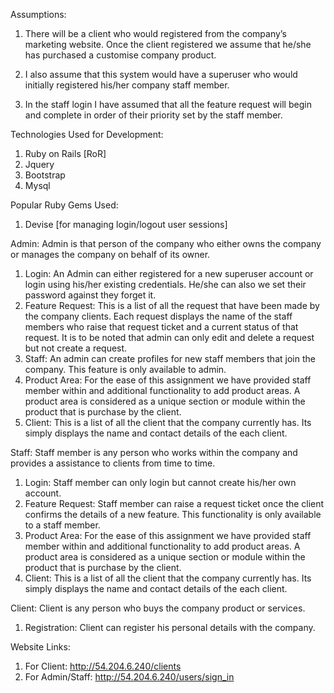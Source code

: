 Assumptions:
1. There will be a client who would registered from the company’s marketing website. Once the client registered we assume that he/she has purchased a customise company product.

2. I also assume that this system would have a superuser who would initially registered his/her company staff member.

3. In the staff login I have assumed that all the feature request will begin and complete in order of their priority set by the staff member.

Technologies Used for Development:
1. Ruby on Rails [RoR]
2. Jquery
3. Bootstrap
4. Mysql


Popular Ruby Gems Used:
1. Devise [for managing login/logout user sessions]


Admin:
Admin is that person of the company who either owns the company or manages the company on behalf of its owner.
1. Login: An Admin can either registered for a new superuser account or login using his/her existing credentials. He/she can also we set their password against they forget it.
2. Feature Request: This is a list of all the request that have been made by the company clients. Each request displays the name of the staff members who raise that request ticket and a current status of that request. It is to be noted that admin can only edit and delete a request but not create a request.
3. Staff: An admin can create profiles for new staff members that join the company. This feature is only available to admin.
4. Product Area: For the ease of this assignment we have provided staff member within and additional functionality to add product areas. A product area is considered as a unique section or module within the product that is purchase by the client.
5. Client: This is a list of all the client that the company currently has. Its simply displays the name and contact details of the each client.

Staff:
Staff member is any person who works within the company and provides a assistance to clients from time to time.

1. Login: Staff member can only login but cannot create his/her own account.
2. Feature Request: Staff member can raise a request ticket once the client confirms the details of a new feature. This functionality is only available to a staff member.
3. Product Area: For the ease of this assignment we have provided staff member within and additional functionality to add product areas. A product area is considered as a unique section or module within the product that is purchase by the client.
4. Client: This is a list of all the client that the company currently has. Its simply displays the name and contact details of the each client.

Client:
Client is any person who buys the company product or services.
1. Registration: Client can register his personal details with the company.


Website Links:
1. For Client: http://54.204.6.240/clients
2. For Admin/Staff: http://54.204.6.240/users/sign_in

